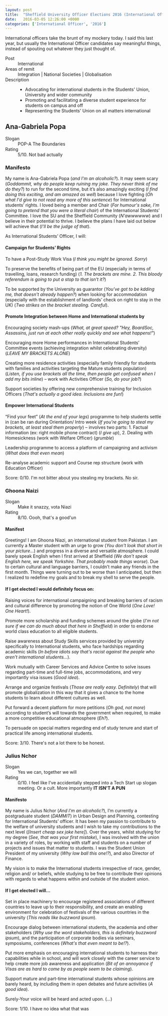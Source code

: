 ```yaml
---
layout: post
title:  "Sheffield University Officer Elections 2016 (International Officer)"
date:   2016-03-05 12:26:00 +0000
categories: ['International Officer', '2016']
---
```


International officers take the brunt of my mockery today. I said this last year, but usually the International Officer candidates say meaningful things, instead of spouting out whatever they just thought of.

<dl>
<dt>Post</dt>
<dd>International</dd>
<dt>Areas of remit</dt>
<dd>Integration | National Societies | Globalisation</dd>
<dt>Description</dt>
<dd><ul><li>
Advocating for international students in the Students' Union, University and wider community
</li>
<li>Promoting and facilitating a diverse student experience for students on campus and off</li>
<li>Representing the Students' Union on all matters international</li></ul></dd>
</dl>

## Ana-Gabriela Popa ##

<dl>
<dt>Slogan</dt>
<dd>POP-A The Boundaries</dd>
<dt>Rating</dt>
<dd>5/10. Not bad actually</dd>
</dl>

### Manifesto ###

My name is Ana-Gabriela Popa (*and I'm an alcoholic?*). It may seem scary (*Goddammit, why do people keep ruining my joke. They never think of me do they?*) to run for the second time, but it’s also amazingly exciting (*I find doing this exciting, and am amazed as well*) because I love fighting (*Oh what I'd give to not read any more of this sentence*) for International students’ rights. I loved being a member and Chair (*For humour's sake, I'm going to pretend that you were a literal chair*) of the International Students’ Committee. I love the SU and the Sheffield Community (*N'awwwwww*) and I believe in their potential to thrive. I believe the plans I have laid out below will achieve that (*I'll be the judge of that*).

As International Students’ Officer, I will:

#### Campaign for Students’ Rights ####

To have a Post-Study Work Visa (*I think you might be ignored. Sorry*)

To preserve the benefits of being part of the EU (especially in terms of travelling, loans, research funding) (*1. The brackets are mine. 2. This bloody referendum is going to put a stop to that isn't it?*)

To be supported by the University as guarantor (*You've got to be kdding me, that doesn't already happen?*) when looking for accommodation (especially with the establishment of landlords’ check on right to stay in the UK) (*Two strikes on the bracket stealing. Careful*).

#### Promote Integration between Home and International students by ####

Encouraging society mash-ups (*What, at great speed? "Hey, BoardSoc, Assassins, just run at each other really quickly and see what happens!"*)

Encouraging more Home performances in International Students’ Committee events (achieving integration whilst celebrating diversity) (*LEAVE MY BRACKETS ALONE*)

Creating more residence activities (especially family friendly for students with families and activities targeting the Mature students population) (*Listen, if you use brackets all the time, then people get confused when I add my bits inline*) – work with Activities Officer (*So, do your job?*)

Support societies by offering new comprehensive training for Inclusion Officers (*That's actually a good idea. Inclusions are fun!*)

#### Empower International Students ####

“Find your feet” (*At the end of your legs*) programme to help students settle in (can be ran during Orientation/ Intro week (*If you're going to steal my brackets, at least steal them properly*) – involves two parts: 1. Factual information (ex: right mobile phone contract) (*I give up*), 2. Dealing with Homesickness (work with Welfare Officer) (*grumble*)

Leadership programme to access a platform of campaigning and activism (*What does that even mean*)

Re-analyse academic support and Course rep structure (work with Education Officer)

Score: 0/10. I'm not bitter about you stealing my brackets. No sir.

### Ghoona Naizi ###

<dl>
<dt>Slogan</dt>
<dd>Make it snazzy, vota Niazi</dd>
<dt>Rating</dt>
<dd>8/10. Oooh, that's a good'un</dd>
</dl>

#### Manifest ####

Greetings! I am Ghoona Niazi, an international student from Pakistan. I am currently a Master student with an urge to grow (*You don't look that short in your picture...*) and progress in a diverse and versatile atmosphere. I could barely speak English when I first arrived at Sheffield (*We don't speak English here, we speak Yorkshire. That probably made things worse*). Due to certain cultural and language barriers, I couldn’t make any friends in the first month. Things were turning out to be worse than I anticipated, but then I realized to redefine my goals and to break my shell to serve the people.

#### If I get elected I would definitely focus on: ####

Raising voices for international campaigning and breaking barriers of racism and cultural difference by promoting the notion of One World (*One Love! One Heart!*).

Promote more scholarship and funding schemes around the globe (*I'm not sure if we can do much about that here in Sheffield*) in order to endorse world class education to all eligible students.

Raise awareness about Study Skills services provided by university specifically to International students, who face hardships regarding academic skills (*In before idiots say that's racist against the people who aren't international students...*).

Work mutually with Career Services and Advice Centre to solve issues regarding part-time and full-time jobs, accommodations, and very importantly visa issues (*Good idea*).

Arrange and organize festivals (*Those are really easy. Definitely*) that will promote globalization in this way that it gives a chance to the home students to learn about different cultures as well.

Put forward a decent platform for more petitions (*Oh god, not more*) according to student’s will towards the government when required, to make a more competitive educational atmosphere (*Eh?*). 

To persuade on special matters regarding end of study tenure and start of practical life among international students.

Score: 3/10. There's not a lot there to be honest.

### Julius Nchor ###

<dl>
<dt>Slogan</dt>
<dd>Yes we can, together we will</dd>
<dt>Rating</dt>
<dd>0/10. I feel like I've accidentally stepped into a Tech Start up slogan meeting. Or a cult. More importantly <strong>IT ISN'T A PUN</strong></dd>
</dl>

#### Manifesto ####

My name is Julius Nchor (*And I'm an alcoholic?*), I’m currently a postgraduate student (*DAMMIT*) in Urban Design and Planning, contesting for International Students’ officer. It has been my passion to contribute to the welfare of university students and I wish to take my contributions to the next level (*[Insert cheap sex joke here]*). Over the years, whilst studying for my degree (*See, that was your first mistake*), I was involved with the union in a variety of roles, by working with staff and students on a number of projects and issues that matter to students. I was the Student Union President of my university (*Why low ball this one!?*), and also Director of Finance.

My vision is to make the International students irrespective of race, gender, religion and/ or beliefs, while studying to be free to contribute their opinions with regards to what happens within and outside of the student union.

#### If I get elected I will... ####

Set in place machinery to encourage registered associations of different countries to leave up to their responsibility, and create an enabling environment for celebration of festivals of the various countries in the university (*This reads like buzzword ipsum*).

Encourage dialog between international students, the academia and other stakeholders (*Why use the word stakeholders, this is definitely buzzword ipsum*), and the participation of corporate bodies via seminars, symposiums, conferences (*What's that even meant to be!?*).

Put more emphasis on encouraging international students to harness their capabilities while in school, and will work closely with the career service to help create more job awareness and application (*Bit of an annoyance if Visas are as hard to come by as people seem to be claiming*).

Support mature and part-time international students whose opinions are barely heard, by including them in open debates and future activities (*A good idea*).

Surely-Your voice will be heard and acted upon. (*...*)

Score: 1/10. I have no idea what that was
